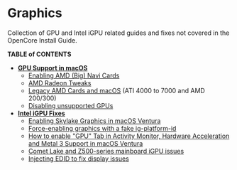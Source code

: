 # Graphics
Collection of GPU and Intel iGPU related guides and fixes not covered in the OpenCore Install Guide.

**TABLE of CONTENTS**

- [**GPU Support in macOS**](https://github.com/5T33Z0/OC-Little-Translated/tree/main/11_Graphics/GPU)
	- [Enabling AMD (Big) Navi Cards](https://github.com/5T33Z0/OC-Little-Translated/tree/main/11_Graphics/GPU/AMD_Navi)
	- [AMD Radeon Tweaks](https://github.com/5T33Z0/OC-Little-Translated/tree/main/11_Graphics/GPU/AMD_Radeon_Tweaks)
	- [Legacy AMD Cards and macOS](https://web.archive.org/web/20170814210930/http://www.rampagedev.com/guides/graphic-cards-injection/) (ATI 4000 to 7000 and AMD 200/300)
	- [Disabling unsupported GPUs](https://github.com/5T33Z0/OC-Little-Translated/tree/main/02_Disabling_Devices/Disabling_unsupported_GPUs)
- [**Intel iGPU Fixes**](https://github.com/5T33Z0/OC-Little-Translated/tree/main/11_Graphics/iGPU)
	- [Enabling Skylake Graphics in macOS Ventura](https://github.com/5T33Z0/OC-Little-Translated/tree/main/11_Graphics/iGPU/Skylake_Spoofing_macOS13)
	- [Force-enabling graphics with a fake ig-platform-id](https://github.com/5T33Z0/OC-Little-Translated/blob/main/11_Graphics/iGPU/Fake_ig-platform-id.md)
	- [How to enable "GPU" Tab in Activity Monitor, Hardware Acceleration and Metal 3 Support in macOS Ventura](https://github.com/5T33Z0/OC-Little-Translated/tree/main/11_Graphics/GPU_Tab)
	- [Comet Lake and Z500-series mainboard iGPU issues](https://github.com/5T33Z0/OC-Little-Translated/tree/main/11_Graphics/iGPU/Cometlake_Z590#comet-lake-igpu-issues-on-500-series-mainboards)  
	- [Injecting EDID to fix display issues](https://github.com/5T33Z0/OC-Little-Translated/blob/main/11_Graphics/Inject_EDID/README.md#injecting-edid-to-fix-display-issues)
